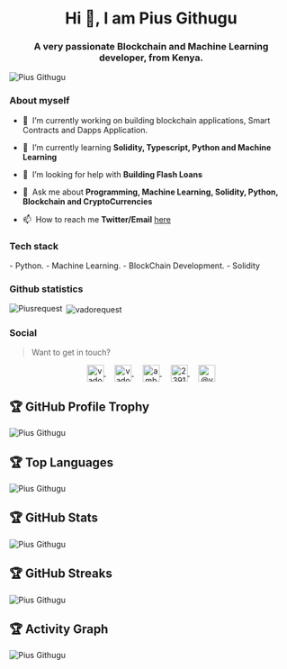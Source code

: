 <h1 align="center"> Hi 👋, I am Pius Githugu </h1>
<h3 align="center">A very passionate Blockchain and Machine Learning developer, from Kenya. </h3>

<p align="left">
  <img src="https://komarev.com/ghpvc/?username=githugutech" alt="Pius Githugu" />
</p>


### About myself

- 🔭&nbsp;&nbsp;I’m currently working on building blockchain applications, Smart Contracts and Dapps Application.
- 🌱&nbsp;&nbsp;I’m currently learning **Solidity, Typescript, Python and Machine Learning**

- 🤝&nbsp;&nbsp;I’m looking for help with **Building Flash Loans**

- 💬&nbsp;&nbsp;Ask me about **Programming, Machine Learning, Solidity, Python, Blockchain and CryptoCurrencies**

- 📫&nbsp;&nbsp;How to reach me **Twitter/Email** [here](https://twitter.com/_tecksky)

### Tech stack


<p align="left">
- Python.
- Machine Learning.
- BlockChain Development.
- Solidity
</p>

### Github statistics

<p>
  <img align="left" src="https://github-readme-stats.vercel.app/api/top-langs/?username=githugutech&layout=compact&hide=php,smarty&bg_color=30,e96443,904e95&title_color=fff&text_color=fff" alt="Piusrequest" />&nbsp;<img align="center" src="https://github-readme-stats.vercel.app/api?username=githugutech&show_icons=true&count_private=true&show_icons=true&hide=php&bg_color=30,e96443,904e95&title_color=fff&text_color=fff" alt="vadorequest" />
</p>




### Social

> Want to get in touch?

<p align="center">
  <a href="https://dev.to/githugutech" target="blank">
    <img align="center" src="https://cdn.jsdelivr.net/npm/simple-icons@3.0.1/icons/dev-dot-to.svg" alt="vadorequest" height="30" width="30" />
  </a>&nbsp;&nbsp;&nbsp;
  <a href="https://twitter.com/_tecksky" target="blank">
    <img align="center" src="https://cdn.jsdelivr.net/npm/simple-icons@3.0.1/icons/twitter.svg" alt="vadorequest" height="30" width="30" />
  </a>&nbsp;&nbsp;&nbsp;
  <a href="https://www.linkedin.com/in/githugu-pius-009b13180/" target="blank">
    <img align="center" src="https://cdn.jsdelivr.net/npm/simple-icons@3.0.1/icons/linkedin.svg" alt="ambroise-dhenain" height="30" width="30" />
  </a>&nbsp;&nbsp;&nbsp;
  <a href="https://stackoverflow.com/users/11974273/githugu-pius" target="blank">
    <img align="center" src="https://cdn.jsdelivr.net/npm/simple-icons@3.0.1/icons/stackoverflow.svg" alt="2391795" height="30" width="30" />
  </a>&nbsp;&nbsp;&nbsp;
  <a href="https://medium.com/@cehgithugu" target="blank">
    <img align="center" src="https://cdn.jsdelivr.net/npm/simple-icons@3.0.1/icons/medium.svg" alt="@vadorequest" height="30" width="30" />
  </a>
</p>


## 🏆 GitHub Profile Trophy

<p align="left"> 
  <img src="https://github-profile-trophy.vercel.app/?username=githugutech&row=1" alt="Pius Githugu" />
</p>

## 🏆 Top Languages

<p align="left">
  <img src="https://github-readme-stats.vercel.app/api/top-langs?username=githugutech&count_private=true&show_icons=true&locale=en&layout=compact&include_all_commits=true&hide=asp,makefile" alt="Pius Githugu" />
</p>

## 🏆 GitHub Stats

<p align="left">
  <img src="https://github-readme-stats.vercel.app/api?username=githuguteck&show_icons=true&locale=en&show_icons=true&count_private=true&include_all_commits=true" alt="Pius Githugu" />
</p>

## 🏆 GitHub Streaks

<p align="left">
  <img src="https://github-readme-streak-stats.herokuapp.com/?user=githuguteck&&ring=5194F0&fire=5194F0&currStreakLabel=5194F0" alt="Pius Githugu" />
</p>

## 🏆 Activity Graph

<p align="left">
  <img src="https://activity-graph.herokuapp.com/graph?username=githuguteck&bg_color=ffffff&color=5194F0&line=5194F0&area=true&area_color=D5E5FA" alt="Pius Githugu" />
</p>
